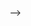 <!-- - 👋 Hi, I’m @shrutigajbhiye22
- 👀 I’m interested in designing and programming stuffs.
- 🌱 I’m currently learning computer science with specialization in artificial intelligence 

<!---
shrutigajbhiye22/shrutigajbhiye22 is a ✨ special ✨ repository because its `README.md` (this file) appears on your GitHub profile.
You can click the Preview link to take a look at your changes.
--->
 -->
